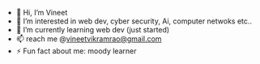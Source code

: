 - 👋 Hi, I’m Vineet
- 👀 I’m interested in web dev, cyber security, Ai, computer netwoks etc..
- 🌱 I’m currently learning web dev (just started)
- 📫 reach me @vineetvikramrao@gmail.com
- ⚡ Fun fact about me: moody learner

